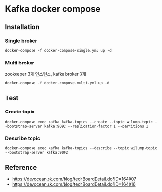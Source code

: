 # Kafka docker compose
## Installation
### Single broker

```shell
docker-compose -f docker-compose-single.yml up -d
```

### Multi broker
zookeeper 3개 인스턴스, kafka broker 3개

```shell
docker-compose -f docker-compose-multi.yml up -d
```

## Test
### Create topic
```shell
docker-compose exec kafka kafka-topics --create --topic wilump-topic --bootstrap-server kafka:9092 --replication-factor 1 --partitions 1
```

### Describe topic
```shell
docker-compose exec kafka kafka-topics --describe --topic wilump-topic --bootstrap-server kafka:9092 
```

## Reference
- https://devocean.sk.com/blog/techBoardDetail.do?ID=164007
- https://devocean.sk.com/blog/techBoardDetail.do?ID=164016